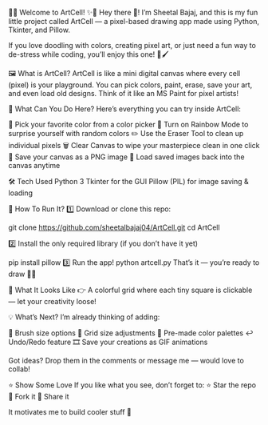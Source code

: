 🎨✨ Welcome to ArtCell! ✨🎨
Hey there 👋!
I’m Sheetal Bajaj, and this is my fun little project called ArtCell — a pixel-based drawing app made using Python, Tkinter, and Pillow.

If you love doodling with colors, creating pixel art, or just need a fun way to de-stress while coding, you’ll enjoy this one! 🎨🖌️

🖼️ What is ArtCell?
ArtCell is like a mini digital canvas where every cell (pixel) is your playground.
You can pick colors, paint, erase, save your art, and even load old designs. Think of it like an MS Paint for pixel artists!

🚀 What Can You Do Here?
Here’s everything you can try inside ArtCell:

🎨 Pick your favorite color from a color picker
🌈 Turn on Rainbow Mode to surprise yourself with random colors
✏️ Use the Eraser Tool to clean up individual pixels
🗑️ Clear Canvas to wipe your masterpiece clean in one click
💾 Save your canvas as a PNG image
📖 Load saved images back into the canvas anytime

🛠️ Tech Used
Python 3
Tkinter for the GUI
Pillow (PIL) for image saving & loading

🎯 How To Run It?
1️⃣ Download or clone this repo:

git clone https://github.com/sheetalbajaj04/ArtCell.git
cd ArtCell

2️⃣ Install the only required library (if you don’t have it yet)

pip install pillow
3️⃣ Run the app!
python artcell.py
That’s it — you’re ready to draw 🎨✨

🎉  What It Looks Like
👉 A colorful grid where each tiny square is clickable — let your creativity loose!

💡 What’s Next?
I’m already thinking of adding:

🔲 Brush size options
🔳 Grid size adjustments
🎨 Pre-made color palettes
↩️ Undo/Redo feature
🎞️ Save your creations as GIF animations

Got ideas? Drop them in the comments or message me — would love to collab!

⭐ Show Some Love
If you like what you see, don’t forget to:
⭐ Star the repo
🍴 Fork it
💬 Share it

It motivates me to build cooler stuff 🚀
